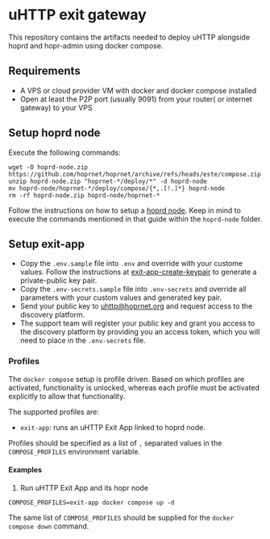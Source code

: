 # uHTTP exit gateway

This repository contains the artifacts needed to deploy uHTTP alongside hoprd and hopr-admin using docker compose.

## Requirements

- A VPS or cloud provider VM with docker and docker compose installed
- Open at least the P2P port (usually 9091) from your router( or internet gateway) to your VPS

## Setup hoprd node

Execute the following commands:

```
wget -O hoprd-node.zip https://github.com/hoprnet/hoprnet/archive/refs/heads/este/compose.zip
unzip hoprd-node.zip "hoprnet-*/deploy/*" -d hoprd-node
mv hoprd-node/hoprnet-*/deploy/compose/{*,.[!.]*} hoprd-node
rm -rf hoprd-node.zip hoprd-node/hoprnet-*
```

Follow the instructions on how to setup a [hoprd node](./hoprd-node/README.md).
Keep in mind to execute the commands mentioned in that guide within the `hoprd-node` folder.

## Setup exit-app

- Copy the `.env.sample` file into `.env` and override with your custome values.
Follow the instructions at [exit-app-create-keypair](./exit-app-create-keypair/README.md) to generate a private-public key pair.
- Copy the `.env-secrets.sample` file into `.env-secrets` and override all parameters with your custom values and generated key pair.
- Send your public key to <uhttp@hoprnet.org> and request access to the discovery platform.
- The support team will register your public key and grant you access to the discovery platform by providing you an access token, which you will need to place in the `.env-secrets` file.

### Profiles

The `docker compose` setup is profile driven. Based on which profiles are activated, functionality is unlocked, whereas each profile must be activated explicitly to allow that functionality.

The supported profiles are:

- `exit-app`: runs an uHTTP Exit App linked to hoprd node.

Profiles should be specified as a list of `,` separated values in the `COMPOSE_PROFILES` environment variable.

#### Examples

1. Run uHTTP Exit App and its hopr node

```shell
COMPOSE_PROFILES=exit-app docker compose up -d
```

The same list of `COMPOSE_PROFILES` should be supplied for the `docker compose down` command.
